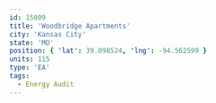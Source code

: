 ```yaml
---
id: 15009
title: 'Woodbridge Apartments'
city: 'Kansas City'
state: 'MO'
position: { 'lat': 39.098524, 'lng': -94.562599 }
units: 115
type: 'EA'
tags:
  - Energy Audit
---
```

